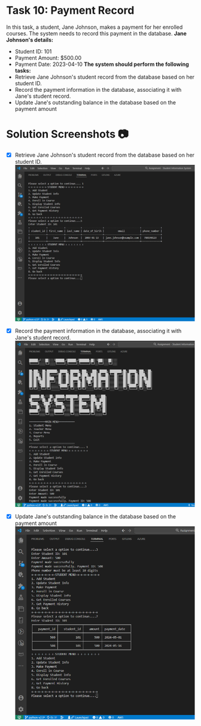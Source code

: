 # Task 10: Payment Record
In this task, a student, Jane Johnson, makes a payment for her enrolled courses. The system needs to record this payment in the database.
**Jane Johnson's details:**
- Student ID: 101
- Payment Amount: $500.00
- Payment Date: 2023-04-10
**The system should perform the following tasks:**
- Retrieve Jane Johnson's student record from the database based on her student ID.
- Record the payment information in the database, associating it with Jane's student record.
- Update Jane's outstanding balance in the database based on the payment amount
  
# Solution Screenshots 📷
- [x] Retrieve Jane Johnson's student record from the database based on her student ID.
  ![Retrieving student record](/Documentation/assets/image7.png)

- [x] Record the payment information in the database, associating it with Jane's student record.
  ![Recording Payment Information](/Documentation/assets/image8.png)
  
- [x] Update Jane's outstanding balance in the database based on the payment amount
  ![Updating records](/Documentation/assets/image9.png)
  